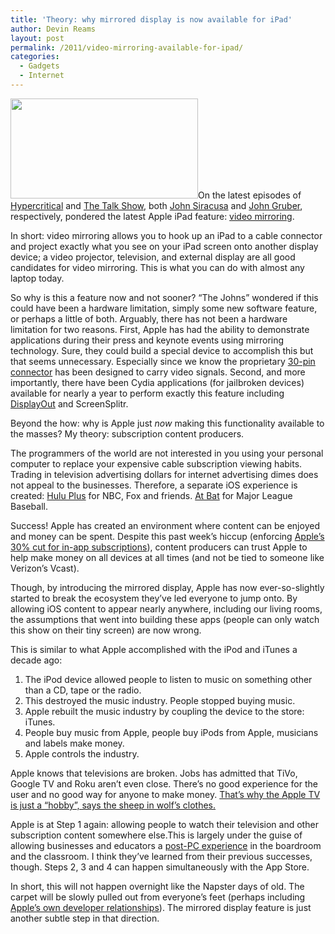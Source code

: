 ```yaml
---
title: 'Theory: why mirrored display is now available for iPad'
author: Devin Reams
layout: post
permalink: /2011/video-mirroring-available-for-ipad/
categories:
  - Gadgets
  - Internet
---
```

[<img src="https://devin.rea.ms/wp/wp-content/uploads/2011/03/ipad2_facetime-300x160.jpg" alt="" title="iPad 2 with Facetime" width="300" height="160" class="alignright size-medium wp-image-1755" />][1]On the latest episodes of [Hypercritical][2] and [The Talk Show][3], both [John Siracusa][4] and [John Gruber][5], respectively, pondered the latest Apple iPad feature: [video mirroring][6].

In short: video mirroring allows you to hook up an iPad to a cable connector and project exactly what you see on your iPad screen onto another display device; a video projector, television, and external display are all good candidates for video mirroring. This is what you can do with almost any laptop today.

So why is this a feature now and not sooner? &#8220;The Johns&#8221; wondered if this could have been a hardware limitation, simply some new software feature, or perhaps a little of both. Arguably, there has not been a hardware limitation for two reasons. First, Apple has had the ability to demonstrate applications during their press and keynote events using mirroring technology. Sure, they could build a special device to accomplish this but that seems unnecessary. Especially since we know the proprietary [30-pin connector][7] has been designed to carry video signals. Second, and more importantly, there have been Cydia applications (for jailbroken devices) available for nearly a year to perform exactly this feature including [DisplayOut][8] and ScreenSplitr.

Beyond the how: why is Apple just *now* making this functionality available to the masses? My theory: subscription content producers.

The programmers of the world are not interested in you using your personal computer to replace your expensive cable subscription viewing habits. Trading in television advertising dollars for internet advertising dimes does not appeal to the businesses. Therefore, a separate iOS experience is created: [Hulu Plus][9] for NBC, Fox and friends. [At Bat][10] for Major League Baseball.

Success! Apple has created an environment where content can be enjoyed and money can be spent. Despite this past week&#8217;s hiccup (enforcing [Apple&#8217;s 30% cut for in-app subscriptions][11]), content producers can trust Apple to help make money on all devices at all times (and not be tied to someone like Verizon&#8217;s Vcast).

Though, by introducing the mirrored display, Apple has now ever-so-slightly started to break the ecosystem they&#8217;ve led everyone to jump onto. By allowing iOS content to appear nearly anywhere, including our living rooms, the assumptions that went into building these apps (people can only watch this show on their tiny screen) are now wrong.

This is similar to what Apple accomplished with the iPod and iTunes a decade ago:

1.  The iPod device allowed people to listen to music on something other than a CD, tape or the radio.
2.  This destroyed the music industry. People stopped buying music.
3.  Apple rebuilt the music industry by coupling the device to the store: iTunes.
4.  People buy music from Apple, people buy iPods from Apple, musicians and labels make money.
5.  Apple controls the industry.

Apple knows that televisions are broken. Jobs has admitted that TiVo, Google TV and Roku aren&#8217;t even close. There&#8217;s no good experience for the user and no good way for anyone to make money. [That&#8217;s why the Apple TV is just a &#8220;hobby&#8221;, says the sheep in wolf&#8217;s clothes.][12]

Apple is at Step 1 again: allowing people to watch their television and other subscription content somewhere else.This is largely under the guise of allowing businesses and educators a [post-PC experience][13] in the boardroom and the classroom. I think they&#8217;ve learned from their previous successes, though. Steps 2, 3 and 4 can happen simultaneously with the App Store.

In short, this will not happen overnight like the Napster days of old. The carpet will be slowly pulled out from everyone&#8217;s feet (perhaps including [Apple&#8217;s own developer relationships][14]). The mirrored display feature is just another subtle step in that direction.

 [1]: https://devin.rea.ms/wp/wp-content/uploads/2011/03/ipad2_facetime.jpg
 [2]: http://5by5.tv/hypercritical/8
 [3]: http://5by5.tv/talkshow/32
 [4]: http://arstechnica.com/staff/fatbits/
 [5]: http://daringfireball.net/
 [6]: http://www.apple.com/ipad/features/mirroring.html
 [7]: http://en.wikipedia.org/wiki/Dock_Connector
 [8]: http://www.ijailbreak.com/applications/cydia-app-display-out-for-ipad/
 [9]: http://www.hulu.com/plus
 [10]: http://mlb.mlb.com/news/article.jsp?ymd=20100402&#038;content_id=9051410
 [11]: http://www.apple.com/pr/library/2011/02/15appstore.html
 [12]: http://d8.allthingsd.com/20100601/d8-video-steve-jobs-on-why-apple-tv-is-a-hobby/
 [13]: http://daringfireball.net/linked/2011/03/04/topolsky-post-pc-world
 [14]: http://arstechnica.com/staff/fatbits/2011/03/the-apple-strategy-tax.ars